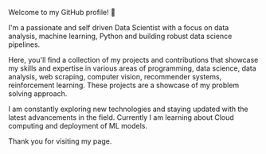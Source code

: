 Welcome to my GitHub profile! 👋

I'm a passionate and self driven Data Scientist with a focus on data analysis, machine learning, Python and building robust data science pipelines. 

Here, you'll find a collection of my projects and contributions that showcase my skills and expertise in various areas of programming, data science, data analysis, web scraping, computer vision, recommender systems, reinforcement learning. These projects are a showcase of my problem solving approach. 

I am constantly exploring new technologies and staying updated with the latest advancements in the field. Currently I am learning about Cloud computing and deployment of ML models. 

Thank you for visiting my page.


<!--
**sonaltk13/sonaltk13** is a ✨ _special_ ✨ repository because its `README.md` (this file) appears on your GitHub profile.

Here are some ideas to get you started:

- 🔭 I’m currently working on ...
- 🌱 I’m currently learning ...
- 👯 I’m looking to collaborate on ...
- 🤔 I’m looking for help with ...
- 💬 Ask me about ...
- 📫 How to reach me: ...
- 😄 Pronouns: ...
- ⚡ Fun fact: ...
-->
